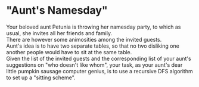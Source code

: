 # "Aunt's Namesday"

Your beloved aunt Petunia is throwing her namesday party, to which as usual, she invites all her friends and family.<br>
There are however some animosities among the invited guests. <br>
Aunt's idea is to have two separate tables, so that no two disliking one another people would have to sit at the same table.<br>
Given the list of the invited guests and the corresponding list of your aunt's suggestions on "who doesn't like whom", your task, as your aunt's dear little pumpkin sausage computer genius, is to use a recursive DFS algorithm to set up a "sitting scheme".<br> 
